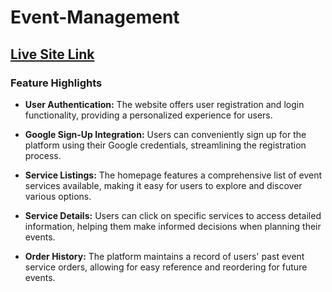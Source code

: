 # Event-Management

## [ Live Site Link](https://event-station-bfbcf.web.app/)

### **Feature Highlights**

- **User Authentication:** The website offers user registration and login functionality, providing a personalized experience for users.

- **Google Sign-Up Integration:** Users can conveniently sign up for the platform using their Google credentials, streamlining the registration process.

- **Service Listings:** The homepage features a comprehensive list of event services available, making it easy for users to explore and discover various options.

- **Service Details:** Users can click on specific services to access detailed information, helping them make informed decisions when planning their events.

- **Order History:** The platform maintains a record of users' past event service orders, allowing for easy reference and reordering for future events.

